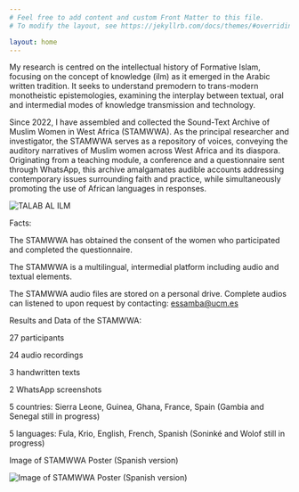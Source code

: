 ```yaml
---
# Feel free to add content and custom Front Matter to this file.
# To modify the layout, see https://jekyllrb.com/docs/themes/#overriding-theme-defaults

layout: home
---
```

My research is centred on the intellectual history of Formative Islam, focusing on the concept of knowledge (ilm) as it emerged in the Arabic written tradition. 
It seeks to understand premodern to trans-modern monotheistic epistemologies, examining the interplay between textual, oral and intermedial modes of knowledge transmission and technology. 

Since 2022, I have assembled and collected the Sound-Text Archive of Muslim Women in West Africa (STAMWWA). As the principal researcher and investigator, the STAMWWA serves as a repository of voices, conveying the auditory narratives of Muslim women across West Africa and its diaspora. Originating from a teaching module, a conference and a questionnaire sent through WhatsApp, this archive amalgamates audible accounts addressing contemporary issues surrounding faith and practice, while simultaneously promoting the use of African languages in responses.

![TALAB AL ILM](https://github.com/EstrellaSC/STAMWWA/assets/24605835/1a770c96-cd6a-4805-a03e-5a3e181756e9)


Facts:

The STAMWWA has obtained the consent of the women who participated and completed the questionnaire. 

The STAMWWA is a multilingual, intermedial platform including audio and textual elements. 

The STAMWWA audio files are stored on a personal drive. Complete audios can listened to upon request by contacting: essamba@ucm.es

Results and Data of the STAMWWA:

27 participants

24 audio recordings

3 handwritten texts

2 WhatsApp screenshots

5 countries: Sierra Leone, Guinea, Ghana, France, Spain (Gambia and Senegal still in progress)

5 languages: Fula, Krio, English, French, Spanish (Soninké and Wolof still in progress)

Image of STAMWWA Poster (Spanish version) 

![Image of STAMWWA Poster (Spanish version)](https://github.com/EstrellaSC/STAMWWA/assets/24605835/812c8e99-d34e-4c7f-b3be-c592c9a2f536)
